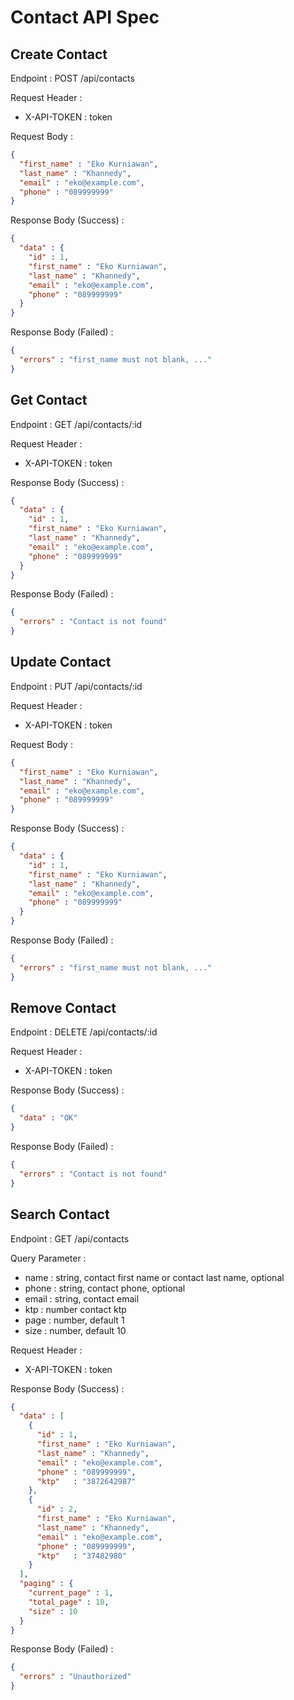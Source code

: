 # Contact API Spec

## Create Contact

Endpoint : POST /api/contacts

Request Header :
- X-API-TOKEN : token

Request Body :

```json
{
  "first_name" : "Eko Kurniawan",
  "last_name" : "Khannedy",
  "email" : "eko@example.com",
  "phone" : "089999999"
}
```

Response Body (Success) :

```json
{
  "data" : {
    "id" : 1,
    "first_name" : "Eko Kurniawan",
    "last_name" : "Khannedy",
    "email" : "eko@example.com",
    "phone" : "089999999"
  }
}
```

Response Body (Failed) :

```json
{
  "errors" : "first_name must not blank, ..."
}
```

## Get Contact

Endpoint : GET /api/contacts/:id

Request Header :
- X-API-TOKEN : token

Response Body (Success) :

```json
{
  "data" : {
    "id" : 1,
    "first_name" : "Eko Kurniawan",
    "last_name" : "Khannedy",
    "email" : "eko@example.com",
    "phone" : "089999999"
  }
}
```

Response Body (Failed) :

```json
{
  "errors" : "Contact is not found"
}
```

## Update Contact

Endpoint : PUT /api/contacts/:id

Request Header :
- X-API-TOKEN : token

Request Body :

```json
{
  "first_name" : "Eko Kurniawan",
  "last_name" : "Khannedy",
  "email" : "eko@example.com",
  "phone" : "089999999"
}
```

Response Body (Success) :

```json
{
  "data" : {
    "id" : 1,
    "first_name" : "Eko Kurniawan",
    "last_name" : "Khannedy",
    "email" : "eko@example.com",
    "phone" : "089999999"
  }
}
```

Response Body (Failed) :

```json
{
  "errors" : "first_name must not blank, ..."
}
```

## Remove Contact

Endpoint : DELETE /api/contacts/:id

Request Header :
- X-API-TOKEN : token

Response Body (Success) :

```json
{
  "data" : "OK"
}
```

Response Body (Failed) :

```json
{
  "errors" : "Contact is not found"
}
```

## Search Contact

Endpoint : GET /api/contacts

Query Parameter :
- name : string, contact first name or contact last name, optional
- phone : string, contact phone, optional
- email : string, contact email
- ktp   : number  contact ktp
- page : number, default 1
- size : number, default 10

Request Header :
- X-API-TOKEN : token

Response Body (Success) :

```json
{
  "data" : [
    {
      "id" : 1,
      "first_name" : "Eko Kurniawan",
      "last_name" : "Khannedy",
      "email" : "eko@example.com",
      "phone" : "089999999",
      "ktp"   : "3872642987"
    },
    {
      "id" : 2,
      "first_name" : "Eko Kurniawan",
      "last_name" : "Khannedy",
      "email" : "eko@example.com",
      "phone" : "089999999",
      "ktp"   : "37482980"
    }
  ],
  "paging" : {
    "current_page" : 1,
    "total_page" : 10,
    "size" : 10
  }
}
```

Response Body (Failed) :

```json
{
  "errors" : "Unauthorized"
}
```